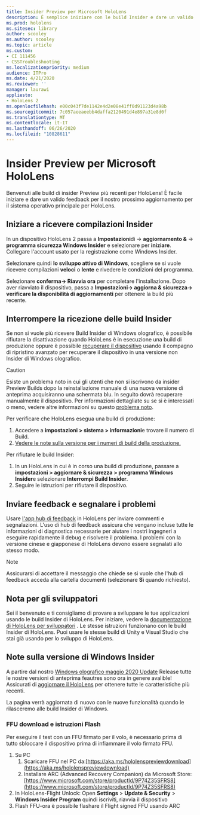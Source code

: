 ```yaml
---
title: Insider Preview per Microsoft HoloLens
description: È semplice iniziare con le build Insider e dare un valido feedback per il nostro prossimo aggiornamento per il sistema operativo principale per HoloLens.
ms.prod: hololens
ms.sitesec: library
author: scooley
ms.author: scooley
ms.topic: article
ms.custom:
- CI 111456
- CSSTroubleshooting
ms.localizationpriority: medium
audience: ITPro
ms.date: 4/21/2020
ms.reviewer: ''
manager: laurawi
appliesto:
- HoloLens 2
ms.openlocfilehash: e00c043f7de1142e4d2e08e41ff0d91123d4a98b
ms.sourcegitcommit: 7c057aeeaeebb4daffa2120491d4e897a31e8d0f
ms.translationtype: MT
ms.contentlocale: it-IT
ms.lasthandoff: 06/26/2020
ms.locfileid: "10828611"
---
```

# Insider Preview per Microsoft HoloLens

Benvenuti alle build di insider Preview più recenti per HoloLens!  È facile iniziare e dare un valido feedback per il nostro prossimo aggiornamento per il sistema operativo principale per HoloLens.

## Iniziare a ricevere compilazioni Insider

In un dispositivo HoloLens 2 passa a **Impostazioni**di  ->  **aggiornamento &**  ->  **programma sicurezza Windows Insider** e selezionare per **iniziare**. Collegare l'account usato per la registrazione come Windows Insider.

Selezionare quindi **lo sviluppo attivo di Windows**, scegliere se si vuole ricevere compilazioni **veloci** o **lente** e rivedere le condizioni del programma.

Selezionare **conferma-> Riavvia ora** per completare l'installazione. Dopo aver riavviato il dispositivo, passa a **Impostazioni-> aggiorna & sicurezza-> verificare la disponibilità di aggiornamenti** per ottenere la build più recente.

## Interrompere la ricezione delle build Insider

Se non si vuole più ricevere Build Insider di Windows olografico, è possibile rifiutare la disattivazione quando HoloLens è in esecuzione una build di produzione oppure è possibile [recuperare il dispositivo](hololens-recovery.md) usando il compagno di ripristino avanzato per recuperare il dispositivo in una versione non Insider di Windows olografico.

> [!CAUTION]
> Esiste un problema noto in cui gli utenti che non si iscrivono da insider Preview Builds dopo la reinstallazione manuale di una nuova versione di anteprima acquisiranno una schermata blu. In seguito dovrà recuperare manualmente il dispositivo. Per informazioni dettagliate su se si è interessati o meno, vedere altre informazioni su questo [problema noto](https://docs.microsoft.com/hololens/hololens-known-issues?source=docs#blue-screen-is-shown-after-unenrolling-from-insider-preview-builds-on-a-device-reflashed-with-a-insider-build).

Per verificare che HoloLens esegua una build di produzione:

1. Accedere a **impostazioni > sistema > informazioni**e trovare il numero di Build.
1. [Vedere le note sulla versione per i numeri di build della produzione.](hololens-release-notes.md)

Per rifiutare le build Insider:

1. In un HoloLens in cui è in corso una build di produzione, passare a **impostazioni > aggiornare & sicurezza > programma Windows Insider**e selezionare **Interrompi Build Insider**.
1. Seguire le istruzioni per rifiutare il dispositivo.



## Inviare feedback e segnalare i problemi

Usare [l'app hub di feedback](hololens-feedback.md) in HoloLens per inviare commenti e segnalazioni. L'uso di hub di feedback assicura che vengano incluse tutte le informazioni di diagnostica necessarie per aiutare i nostri ingegneri a eseguire rapidamente il debug e risolvere il problema.  I problemi con la versione cinese e giapponese di HoloLens devono essere segnalati allo stesso modo.

> [!NOTE]
> Assicurarsi di accettare il messaggio che chiede se si vuole che l'hub di feedback acceda alla cartella documenti (selezionare **Sì** quando richiesto).

## Nota per gli sviluppatori

Sei il benvenuto e ti consigliamo di provare a sviluppare le tue applicazioni usando le build Insider di HoloLens.  Per iniziare, vedere la [documentazione di HoloLens per sviluppatori](https://developer.microsoft.com/windows/mixed-reality/development) . Le stesse istruzioni funzionano con le build Insider di HoloLens.  Puoi usare le stesse build di Unity e Visual Studio che stai già usando per lo sviluppo di HoloLens.


## Note sulla versione di Windows Insider

A partire dal nostro [Windows olografico maggio 2020 Update](hololens-release-notes.md) Release tutte le nostre versioni di anteprima feautres sono ora in genere avalible! Assicurati di [aggiornare il HoloLens](hololens-update-hololens.md) per ottenere tutte le caratteristiche più recenti.  

La pagina verrà aggiornata di nuovo con le nuove funzionalità quando le rilasceremo alle build Insider di Windows. 

### FFU download e istruzioni Flash
Per eseguire il test con un FFU firmato per il volo, è necessario prima di tutto sbloccare il dispositivo prima di infiammare il volo firmato FFU.
1. Su PC
    1. Scaricare FFU nel PC da:[https://aka.ms/hololenspreviewdownload](https://aka.ms/hololenspreviewdownload)
    1. Installare ARC (Advanced Recovery Companion) da Microsoft Store:[https://www.microsoft.com/store/productId/9P74Z35SFRS8](https://www.microsoft.com/store/productId/9P74Z35SFRS8) 
1. In HoloLens-Flight Unlock: Open **Settings**  >  **Update & Security**  >  **Windows Insider Program** quindi iscriviti, riavvia il dispositivo
1. Flash FFU-ora è possibile flashare il Flight signed FFU usando ARC 

